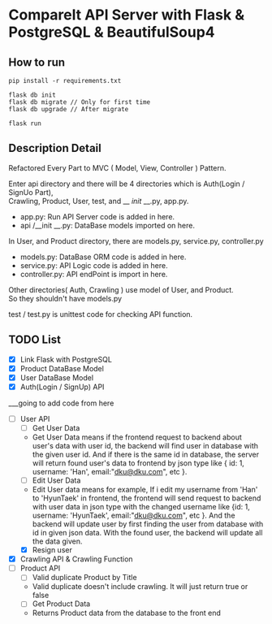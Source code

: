 # Comparelt API Server with Flask & PostgreSQL & BeautifulSoup4

## How to run
    pip install -r requirements.txt
    
    flask db init    
    flask db migrate // Only for first time
    flask db upgrade // After migrate 
    
    flask run

## Description Detail
Refactored Every Part to MVC ( Model, View, Controller ) Pattern.  

Enter api directory and there will be 4 directories which is Auth(Login / SignUo Part),   
Crawling, Product, User, test, and __ _init_ __.py, app.py. 

- app.py: Run API Server code is added in here.
- api /__init __.py: DataBase models imported on here.
  
In User, and Product directory, there are models.py, service.py, controller.py  
- models.py: DataBase ORM code is added in here.
- service.py: API Logic code is added in here.
- controller.py: API endPoint is import in here.

Other directories( Auth, Crawling ) use model of User, and Product.  
So they shouldn't have models.py

test / test.py is unittest code for checking API function.



## TODO List

- [X] Link Flask with PostgreSQL
- [x] Product DataBase Model
- [x] User DataBase Model
- [x] Auth(Login / SignUp) API

___going to add code from here
- [ ] User API
  - [ ] Get User Data
  - Get User Data means if the frontend request to backend about user's data with user id, the          backend will find user in database with the given user id. And if there is the same id in            database, the server will return found user's data to frontend by json type like { id: 1,             username: 'Han', email:"dku@dku.com", etc }.
  - [ ] Edit User Data
  - Edit User data means for example, If i edit my username from 'Han' to 'HyunTaek' in frontend, the     frontend will send request to backend with user data in json type with the changed username           like {id: 1, username: 'HyunTaek', email:"dku@dku.com", etc }. And the backend will update           user by first finding the user from database with id in given json data. With the found user,         the backend will update all the data given.
  - [x] Resign user
- [x] Crawling API & Crawling Function
- [ ] Product API
    - [ ] Valid duplicate Product by Title
    - Valid duplicate doesn't include crawling. It will just return true or false
    - [ ] Get Product Data
    - Returns Product data from the database to the front end
   
